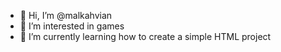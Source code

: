 - 👋 Hi, I’m @malkahvian
- 👀 I’m interested in games
- 🌱 I’m currently learning how to create a simple HTML project

<!---
malkahvian/malkahvian is a ✨ special ✨ repository because its `README.md` (this file) appears on your GitHub profile.
You can click the Preview link to take a look at your changes.
--->
